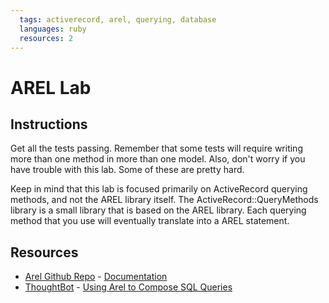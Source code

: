 ```yaml
---
  tags: activerecord, arel, querying, database
  languages: ruby
  resources: 2
---
```


# AREL Lab

## Instructions

Get all the tests passing. Remember that some tests will require writing more than one method in more than
one model. Also, don't worry if you have trouble with this lab. Some of these are pretty
hard.

Keep in mind that this lab is focused primarily on ActiveRecord querying methods, and not the AREL library itself. The ActiveRecord::QueryMethods library is a small library that is based on the AREL library. Each querying method that you use will eventually translate into a AREL statement.

## Resources
* [Arel Github Repo](https://github.com/rails/) - [Documentation](https://github.com/rails/arel)
* [ThoughtBot](http://thoughtbot.com/) - [Using Arel to Compose SQL Queries](http://robots.thoughtbot.com/using-arel-to-compose-sql-queries)
